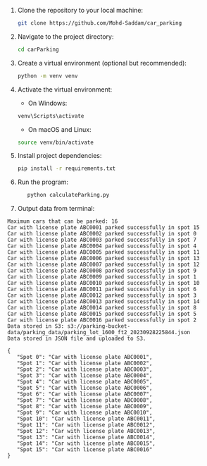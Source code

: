 1. Clone the repository to your local machine:

    ```bash
    git clone https://github.com/Mohd-Saddam/car_parking
    ```

2. Navigate to the project directory:

    ```bash
    cd carParking
    ```

3. Create a virtual environment (optional but recommended):

    ```bash
    python -m venv venv
    ```

4. Activate the virtual environment:

    - On Windows:

    ```bash
    venv\Scripts\activate
    ```

    - On macOS and Linux:

    ```bash
    source venv/bin/activate
    ```

5. Install project dependencies:

    ```bash
    pip install -r requirements.txt
    ```
6. Run the program:
   ```bash
      python calculateParking.py
   ```
8. Output data from terminal:
  ```
Maximum cars that can be parked: 16
Car with license plate ABC0001 parked successfully in spot 15
Car with license plate ABC0002 parked successfully in spot 0
Car with license plate ABC0003 parked successfully in spot 7
Car with license plate ABC0004 parked successfully in spot 4
Car with license plate ABC0005 parked successfully in spot 11
Car with license plate ABC0006 parked successfully in spot 13
Car with license plate ABC0007 parked successfully in spot 12
Car with license plate ABC0008 parked successfully in spot 9
Car with license plate ABC0009 parked successfully in spot 1
Car with license plate ABC0010 parked successfully in spot 10
Car with license plate ABC0011 parked successfully in spot 6
Car with license plate ABC0012 parked successfully in spot 3
Car with license plate ABC0013 parked successfully in spot 14
Car with license plate ABC0014 parked successfully in spot 8
Car with license plate ABC0015 parked successfully in spot 5
Car with license plate ABC0016 parked successfully in spot 2
Data stored in S3: s3://parking-bucket-data/parking_data/parking_lot_1600_ft2_20230928225844.json
Data stored in JSON file and uploaded to S3.
 ```
 ```
{
    "Spot 0": "Car with license plate ABC0001",
    "Spot 1": "Car with license plate ABC0002",
    "Spot 2": "Car with license plate ABC0003",
    "Spot 3": "Car with license plate ABC0004",
    "Spot 4": "Car with license plate ABC0005",
    "Spot 5": "Car with license plate ABC0006",
    "Spot 6": "Car with license plate ABC0007",
    "Spot 7": "Car with license plate ABC0008",
    "Spot 8": "Car with license plate ABC0009",
    "Spot 9": "Car with license plate ABC0010",
    "Spot 10": "Car with license plate ABC0011",
    "Spot 11": "Car with license plate ABC0012",
    "Spot 12": "Car with license plate ABC0013",
    "Spot 13": "Car with license plate ABC0014",
    "Spot 14": "Car with license plate ABC0015",
    "Spot 15": "Car with license plate ABC0016"
}
```